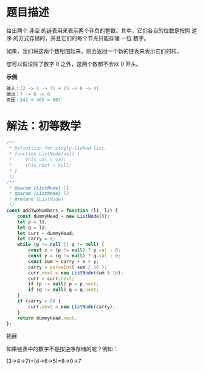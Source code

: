 # 题目描述

给出两个 非空 的链表用来表示两个非负的整数。其中，它们各自的位数是按照 逆序 的方式存储的，并且它们的每个节点只能存储 一位 数字。

如果，我们将这两个数相加起来，则会返回一个新的链表来表示它们的和。

您可以假设除了数字 0 之外，这两个数都不会以 0 开头。

**示例**:

``` c
输入：(2 -> 4 -> 3) + (5 -> 6 -> 4)
输出：7 -> 0 -> 8
原因：342 + 465 = 807
```

# 解法：初等数学

``` js
/**
 * Definition for singly-linked list.
 * function ListNode(val) {
 *     this.val = val;
 *     this.next = null;
 * }
 */
/**
 * @param {ListNode} l1
 * @param {ListNode} l2
 * @return {ListNode}
 */
const addTwoNumbers = function (l1, l2) {
    const dummyHead = new ListNode(0);
    let p = l1;
    let q = l2;
    let curr = dummyHead;
    let carry = 0;
    while (p != null || q != null) {
        const x = (p != null) ? p.val : 0;
        const y = (q != null) ? q.val : 0;
        const sum = carry + x + y;
        carry = parseInt( sum / 10 );
        curr.next = new ListNode(sum % 10);
        curr = curr.next;
        if (p != null) p = p.next;
        if (q != null) q = q.next;
    }
    if (carry > 0) {
        curr.next = new ListNode(carry);
    }
    return dummyHead.next;
};
```

拓展

如果链表中的数字不是按逆序存储的呢？例如：

 (3→4→2)+(4→6→5)=8→0→7 